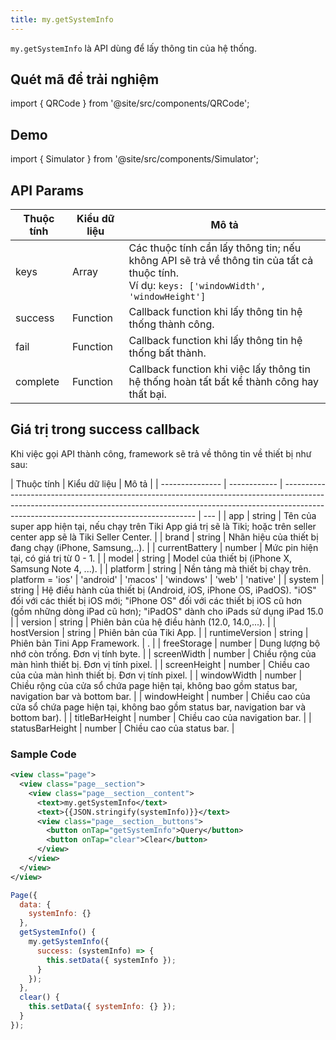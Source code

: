 ```yaml
---
title: my.getSystemInfo
---
```


`my.getSystemInfo` là API dùng để lấy thông tin của hệ thống.

## Quét mã để trải nghiệm

import { QRCode } from '@site/src/components/QRCode';

<QRCode page="pages/api/system-info/index" />

## Demo

import { Simulator } from '@site/src/components/Simulator';

<Simulator page="pages/api/system-info/index" />

## API Params

| Thuộc tính | Kiểu dữ liệu | Mô tả                                                                                                                                           |
| ---------- | ------------ | ----------------------------------------------------------------------------------------------------------------------------------------------- |
| keys       | Array        | Các thuộc tính cần lấy thông tin; nếu không API sẽ trả về thông tin của tất cả thuộc tính. <br/> Ví dụ: `keys: ['windowWidth', 'windowHeight']` |
| success    | Function     | Callback function khi lấy thông tin hệ thống thành công.                                                                                        |
| fail       | Function     | Callback function khi lấy thông tin hệ thống bất thành.                                                                                         |
| complete   | Function     | Callback function khi việc lấy thông tin hệ thống hoàn tất bất kể thành công hay thất bại.                                                      |

## Giá trị trong success callback

Khi việc gọi API thành công, framework sẽ trả về thông tin về thiết bị như sau:

| Thuộc tính      | Kiểu dữ liệu | Mô tả                                                                                                                                                                                                                |
| --------------- | ------------ | -------------------------------------------------------------------------------------------------------------------------------------------------------------------------------------------------------------------- | --- |
| app             | string       | Tên của super app hiện tại, nếu chạy trên Tiki App giá trị sẽ là Tiki; hoặc trên seller center app sẽ là Tiki Seller Center.                                                                                         |
| brand           | string       | Nhãn hiệu của thiết bị đang chạy (iPhone, Samsung,..).                                                                                                                                                               |
| currentBattery  | number       | Mức pin hiện tại, có giá trị từ 0 - 1.                                                                                                                                                                               |
| model           | string       | Model của thiết bị (iPhone X, Samsung Note 4, ...).                                                                                                                                                                  |
| platform        | string       | Nền tảng mà thiết bị chạy trên. platform = 'ios' \| 'android' \| 'macos' \| 'windows' \| 'web' \| 'native'                                                                                                           |
| system          | string       | Hệ điều hành của thiết bị (Android, iOS, iPhone OS, iPadOS). "iOS" đối với các thiết bị iOS mới; "iPhone OS" đối với các thiết bị iOS cũ hơn (gồm những dòng iPad cũ hơn); "iPadOS" dành cho iPads sử dụng iPad 15.0 |
| version         | string       | Phiên bản của hệ điều hành (12.0, 14.0,...).                                                                                                                                                                         |
| hostVersion     | string       | Phiên bản của Tiki App.                                                                                                                                                                                              |
| runtimeVersion  | string       | Phiên bản Tini App Framework.                                                                                                                                                                                        | .   |
| freeStorage     | number       | Dung lượng bộ nhớ còn trống. Đơn vị tính byte.                                                                                                                                                                       |
| screenWidth     | number       | Chiều rộng của màn hình thiết bị. Đơn vị tính pixel.                                                                                                                                                                 |
| screenHeight    | number       | Chiều cao của của màn hình thiết bị. Đơn vị tính pixel.                                                                                                                                                              |
| windowWidth     | number       | Chiều rộng của cửa sổ chứa page hiện tại, không bao gồm status bar, navigation bar và bottom bar.                                                                                                                    |
| windowHeight    | number       | Chiều cao của cửa sổ chứa page hiện tại, không bao gồm status bar, navigation bar và bottom bar).                                                                                                                    |
| titleBarHeight  | number       | Chiều cao của navigation bar.                                                                                                                                                                                        |
| statusBarHeight | number       | Chiều cao của status bar.                                                                                                                                                                                            |

### Sample Code

```xml
<view class="page">
  <view class="page__section">
    <view class="page__section__content">
      <text>my.getSystemInfo</text>
      <text>{{JSON.stringify(systemInfo)}}</text>
      <view class="page__section__buttons">
        <button onTap="getSystemInfo">Query</button>
        <button onTap="clear">Clear</button>
      </view>
    </view>
  </view>
</view>
```

```js
Page({
  data: {
    systemInfo: {}
  },
  getSystemInfo() {
    my.getSystemInfo({
      success: (systemInfo) => {
        this.setData({ systemInfo });
      }
    });
  },
  clear() {
    this.setData({ systemInfo: {} });
  }
});
```
